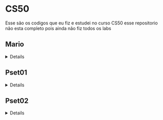 # CS50

Esse são os codigos que eu fiz e estudei no curso CS50 esse repositorio não esta completo pois ainda não fiz todos os labs

## Mario

<details>

<img align="right" src="https://media.tenor.com/rt_mMSl7f04AAAAj/change-power-up-mario.gif" width="250" alt="Gif do mario">

em C++ que implementa o problema chamado "Mario" do curso CS50 da Universidade de Harvard. O problema consiste em criar um padrão de escadas de blocos (semelhantes ao jogo "Super Mario") com base na altura fornecida pelo usuário. Vou explicar a sintaxe e o propósito deste programa passo a passo.

Inclusão de Bibliotecas:

#include <stdio.h>: Inclui a biblioteca padrão de entrada e saída em C, que é usada para entrada/saída de dados.
#include <iostream>: Inclui a biblioteca de entrada/saída do C++.
using std::cout;, using std::cin;, using std::endl;: Declara o uso do espaço de nomes std para que você possa usar cout para impressão na tela, cin para entrada de dados e endl para uma nova linha.
Função main:

int main(void): Esta é a função principal do programa, que não recebe argumentos e retorna um valor inteiro.
int height, row, column, space;: Declara quatro variáveis inteiras: height (altura da escada), row (linha atual), column (coluna atual) e space (espaço em branco).
Solicitar a Altura da Escada:

O programa usa um loop do-while para solicitar a altura da escada (height) ao usuário.
do ... while (height < 1 || height > 8): O loop continuará a pedir a altura até que o valor esteja dentro do intervalo entre 1 e 8, inclusive.
Construção da Escada:

O programa entra em um loop for para construir a escada, onde row representa a linha atual da escada.
for (row = 0; row < height; row++): O loop externo itera pelas linhas da escada, onde row varia de 0 até height - 1.
Impressão de Espaços em Branco:

Um loop for interno é usado para imprimir espaços em branco à esquerda da escada.
for (space = 0; space < height - row - 1; space++): O número de espaços em branco é calculado com base na altura da escada e na linha atual (row). Ele diminui à medida que as linhas aumentam.
printf(" ");: Isso imprime um espaço em branco.
Impressão de Blocos:

Dois loops for são usados para imprimir os blocos da escada.
O primeiro loop for imprime os blocos na parte esquerda da escada.
for (column = 0; column <= row; column++): O número de blocos é igual ao número da linha atual (row) mais 1.
printf("#");: Isso imprime um bloco.
printf(" ");: Isso imprime dois espaços em branco para criar um espaço entre os dois lados da escada.
O segundo loop for imprime os blocos na parte direita da escada.
Nova Linha:

printf("\n");: Isso imprime uma nova linha após cada linha da escada.
O programa, portanto, solicita ao usuário a altura desejada para a escada (entre 1 e 8), constrói a escada com base na entrada e a imprime na tela, criando um padrão de blocos que se assemelha ao jogo "Super Mario". O número de blocos em cada linha aumenta de acordo com o número da linha.

</details>

## Pset01
<details>

### cash

<details>
<img align="right" src="https://media.tenor.com/s5mXvJJIMnoAAAAC/money-piggy-bank.gif" width="250" alt="cofrinho">

Este programa é uma parte do curso CS50 da Universidade de Harvard, chamada "Cash." O que ele faz é bastante simples: calcula o número mínimo de moedas que você precisa para representar uma quantia em centavos que você digita.

* Inclusão de Bibliotecas:

Primeiro, ele inclui algumas "ferramentas" que ajudam o programa a fazer coisas como mostrar mensagens na tela e fazer cálculos.

* Função get_cents:

Aqui, o programa pede que você insira o número de centavos que deseja. Ele verifica se o valor é maior ou igual a zero (porque não faz sentido ter centavos negativos).

* Funções calculate_quarters, calculate_dimes, calculate_nickels e calculate_pennies:

Essas funções são como pequenas máquinas de contar moedas. Elas calculam quantos quartos, dimes, nickels e pennies são necessários para representar a quantia de centavos que você digitou. Imagine contar as moedas na sua mão até que não seja mais possível contar mais do mesmo tipo.

* Função main:

Aqui, o programa começa a funcionar de verdade. Ele chama a função get_cents para obter o número de centavos que você quer.

* Cálculo das Moedas:

O programa começa a calcular o número de quartos, dimes, nickels e pennies. À medida que ele faz esses cálculos, ele vai subtraindo essas moedas dos centavos que ainda precisam ser contados.

* Cálculo do Total de Moedas:

Finalmente, ele adiciona o número de todas as moedas para saber quantas você precisa no total.

* Impressão do Resultado:

Ele mostra o resultado na tela, dizendo quantas moedas você precisa no total.

Em resumo, esse programa é como um caixa eletrônico que calcula o troco para você de forma rápida e eficiente. É uma forma de simular a contagem de moedas e notas em um caixa eletrônico.

</details>

### credit

<details>

<img align="right" src="https://media.tenor.com/USxC_Lm8i2AAAAAC/dinheiro-silvio.gif" width="250" alt="cash">

Este programinha faz parte do curso CS50 da Universidade de Harvard, chamado "Credit". Ele se propõe a fazer uma coisa muito importante: verificar se o número de cartão de crédito que você insere é válido e até mesmo descobrir qual empresa emitiu o cartão. Aqui está o que ele faz:

* Inclusão de Bibliotecas:

No começo, ele meio que puxa algumas "ferramentas" para poder escrever coisas na tela e também para fazer alguns cálculos. E é como dizer, "Ei, programa, você precisa dessas coisas para funcionar direito".

* Função main:

Aqui é onde a ação acontece. Ele pede para você digitar um número de cartão de crédito, e então faz um monte de cálculos nos números desse cartão. O programa também tenta descobrir quantos dígitos o número do cartão tem.

* Validação do Número de Cartão de Crédito:

Ele quebra o número do cartão em pedacinhos menores, que são como quebras de 16 dígitos (do card1 ao card16). Depois, ele faz algumas coisas malucas com esses dígitos, como duplicar alguns e somar os dígitos resultantes. Essas regras são baseadas nas empresas de cartão de crédito.

* Soma dos Dígitos:

O programa adiciona todos os resultados desses cálculos estranhos e obtém a soma total em duas partes, sum1 e sum2.

* Identificação da Empresa do Cartão:

Aqui, o programa olha para o número de dígitos do cartão e tenta ver se ele se encaixa em faixas específicas que identificam qual empresa emitiu o cartão. Como se fosse um detetive de cartão de crédito!

* Verificação de Validade:

É a hora da verdade! O programa verifica se a soma total (sum3) pode ser dividida por 10. Se não puder, o cartão é rejeitado e o programa mostra "invalid" na tela.

* Verificação da Empresa do Cartão:

Por último, ele confere se o número do cartão se encaixa nas faixas específicas de identificação das empresas, como Visa, American Express (Amex) e Mastercard. Se tudo estiver certo, ele diz o nome da empresa na tela.

Em resumo, o programa faz uma verificação no seu número de cartão de crédito para ver se ele é válido e ainda tenta adivinhar qual empresa emitiu o cartão. É como um Sherlock Holmes dos cartões de crédito!

</details>
</details>

## Pset02
<details>

### caesar:
<details>

<img align="right" src="https://media.tenor.com/IR-dL-oKeOUAAAAd/jojo-caesar.gif" width="250" alt="cash">

Passo 1: Primeiro, o programa verifica se você digitou tudo corretamente. Ele não quer funcionar a menos que você tenha dado a ele duas coisas: o nome do programa e um número mágico chamado "chave". Se você esquecer disso, o programa vai reclamar.

Passo 2: A "chave" é como a senha para o cofre. É um número que diz ao programa quantos lugares as letras do seu texto serão deslocadas no alfabeto. E, como qualquer senha, você precisa digitá-la corretamente, ou o programa não vai entender.

Passo 3: Agora, o programa pede para você digitar o texto que deseja esconder ou embaralhar. Você digita qualquer coisa que queira, uma mensagem, uma piada, o que vier à mente.

Passo 4: O segredo está aqui! O programa pega o texto que você digitou e o transforma com a tal "chave". Ele mexe nas letras, mas cuida para que as letras maiúsculas continuem maiúsculas e as minúsculas, minúsculas. Os números e símbolos ficam do jeito que estão.

Passo 5: Finalmente, o programa te mostra o texto que passou pela transformação mágica. Você verá o seu texto original, mas agora meio embaralhado por causa da "chave".

E é assim que funciona o "caesar". Ele é uma maneira simples de esconder mensagens, mas não é a mais segura. Portanto, use com sabedoria e apenas para coisas divertidas!
</details>

</details>